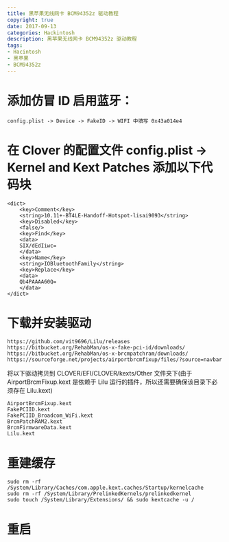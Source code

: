 ```yaml
---
title: 黑苹果无线网卡 BCM94352z 驱动教程
copyright: true
date: 2017-09-13
categories: Hackintosh
description: 黑苹果无线网卡 BCM94352z 驱动教程
tags:
- Hacintosh
- 黑苹果
- BCM94352z
---
```


# 添加仿冒 ID 启用蓝牙：

```
config.plist -> Device -> FakeID -> WIFI 中填写 0x43a014e4 
```

# 在 Clover 的配置文件 config.plist -> Kernel and Kext Patches 添加以下代码块

```
<dict>
    <key>Comment</key>
    <string>10.11+-BT4LE-Handoff-Hotspot-lisai9093</string>
    <key>Disabled</key>
    <false/>
    <key>Find</key>
    <data>
    SIX/dEdIiwc=
    </data>
    <key>Name</key>
    <string>IOBluetoothFamily</string>
    <key>Replace</key>
    <data>
    Qb4PAAAA60Q=
    </data>
</dict>
```

# 下载并安装驱动

```
https://github.com/vit9696/Lilu/releases
https://bitbucket.org/RehabMan/os-x-fake-pci-id/downloads/   
https://bitbucket.org/RehabMan/os-x-brcmpatchram/downloads/
https://sourceforge.net/projects/airportbrcmfixup/files/?source=navbar
```

   将以下驱动拷贝到 CLOVER/EFI/CLOVER/kexts/Other 文件夹下(由于 AirportBrcmFixup.kext 是依赖于 Lilu 运行的插件，所以还需要确保该目录下必须存在 Lilu.kext)

```
AirportBrcmFixup.kext 
FakePCIID.kext 
FakePCIID_Broadcom_WiFi.kext 
BrcmPatchRAM2.kext 
BrcmFirmwareData.kext
Lilu.kext
```

# 重建缓存

```
sudo rm -rf /System/Library/Caches/com.apple.kext.caches/Startup/kernelcache
sudo rm -rf /System/Library/PrelinkedKernels/prelinkedkernel
sudo touch /System/Library/Extensions/ && sudo kextcache -u /
```

# 重启

